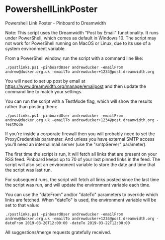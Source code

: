 # PowershellLinkPoster
Powershell Link Poster - Pinboard to Dreamwidth

Note: This script uses the Dreamwidth "Post by Email" functionality.  It runs under PowerShell, which comes as default in Windows 10.
The script may not work for PowerShell running on MacOS or Linux, due to its use of a system environment variable.

From a PowerShell window, run the script with a command line like:

`./postlinks.ps1 -pinboardUser andrewducker -emailFrom andrew@ducker.org.uk -emailTo andrewducker+1234@post.dreamwidth.org`

You will need to set up post by email at https://www.dreamwidth.org/manage/emailpost and then update the command line to match your settings.

You can run the script with a TestMode flag, which will show the results rather than posting them:

`./postlinks.ps1 -pinboardUser andrewducker -emailFrom andrew@ducker.org.uk -emailTo andrewducker+1234@post.dreamwidth.org -TestMode`

If you're inside a corporate firewall then you will probably need to set the ProxyCredentials parameter.  And unless you have external SMTP access you'll need an internal mail server (use the "smtpServer" parameter).

The first time the script is run, it will fetch all links that are present on your RSS feed. Pinboard keeps up to 70 of your last pinned links in the feed.
The script will also set an environment variable to store the date and time that the script was last run.

For subsequent runs, the script will fetch all links posted since the last time the script was run, and will update the environment variable each time.

You can use the "dateFrom" and/or "dateTo" parameters to override which links are fetched. When "dateTo" is used, the environment variable will be set to that value:

`./postlinks.ps1 -pinboardUser andrewducker -emailFrom andrew@ducker.org.uk -emailTo andrewducker+1234@post.dreamwidth.org -dateFrom 2019-03-20T12:00:00 -dateTo 2019-03-22T12:00:00`

All suggestions/merge requests gratefully received.
